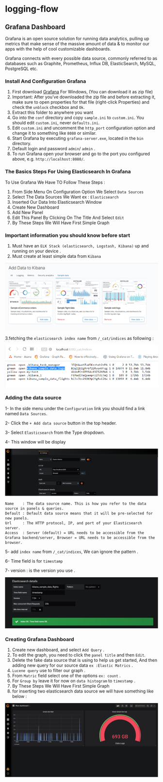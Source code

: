 # logging-flow

## Grafana Dashboard
Grafana is an open source solution for running data analytics, pulling up metrics that make sense of the massive amount of data & to monitor our apps with the help of cool customizable dashboards.

Grafana connects with every possible data source, commonly referred to as databases such as Graphite, Prometheus, Influx DB, ElasticSearch, MySQL, PostgreSQL etc.

### Install And Configuration Grafana 
1. First download [Grafana](https://grafana.com/grafana/download?platform=windows) For Windows, (You can download it as zip file)
2. Important: After you’ve downloaded the zip file and before extracting it, make sure to open properties for that file (right-click Properties) and check the `unblock` checkbox and `Ok`.
3. Extract this folder to anywhere you want
4. Go into the `conf` directory and copy `sample.ini` to `custom.ini`. You should edit `custom.ini`, never `defaults.ini`.
5. Edit `custom.ini` and uncomment the `http_port` configuration option and change it to something like `8080` or similar.
6. Start Grafana by executing `grafana-server.exe`, located in the `bin` directory.
7. Default login and password `admin`/ `admin` .
8. To run Grafana open your browser and go to the port you configured above, e.g. `http://localhost:8080/`. 

### The Basics Steps For Using Elasticsearch In Grafana 
To Use Grafana We Have TO Follow These Steps :
1. From Side Menu On Configuration Option We Select `Data Sources`
2. Select The Data Sources We Want ex : `Elasticsearch`
3. Inserted Our Data Into Elasticsearch Window
4. Create New Dashboard
5. Add New Panel
6. Edit This Panel By Clicking On The Title And Select `Edit`
7. By These Steps We Will Have First Simple Graph


### Important information you should know before start
1. Must have an `ELK Stack (elasticsearch, Logstash, Kibana)` up and running on your device .
2. Must create at least simple data from `Kibana` 

![Kibana Simple Data](kibana_simple_data.png "Simple Kibana Data")

3.fetching the `elasticsearch index name` from `/_cat/indices` as following :

![Elasticsearch Index Name](elastic_indices.png "Elasticsearch Index Name")

### Adding the data source
1- In the side menu under the `Configuration` link you should find a link named `Data Sources`.

2- Click the `+ Add data source` button in the top header.

3- Select `Elasticsearch` from the Type dropdown.

4- This window will be display

![Elasticsearch Window](datasources_window.png "Elasticsearch data sources Window")

    Name	: The data source name. This is how you refer to the data source in panels & queries.
    Default	: Default data source means that it will be pre-selected for new panels.
    Url     : The HTTP protocol, IP, and port of your Elasticsearch server.
    Access	: Server (default) = URL needs to be accessible from the Grafana backend/server, Browser = URL needs to be accessible from the browser.

5- add `index name` from `/_cat/indices`, We can ignore the pattern .

6- Time field is for `timestamp`

7- version : is the version you use .

![Elastic Data Source](elastic_data_source.png "Elastic Data Source")


### Creating Grafana Dashboard
1. Create new dashboard, and select `Add Query` .
2. To edit the graph, you need to click the `panel title` and then `Edit`.
3. Delete the fake data source that is using to help us get started, And then adding new query for our source data `ex :Elastic Matrics` .
4. `Lucene query` use to filter our graph .
5. From `Matric` field select one of the options `ex: count` .
6. For `Group by` leave it for now on `data histogram` to `timestamp` .
7. By These Steps We Will Have First Simple Graph
8. for inserting two elasticsearch data source we will have something like below :

![Grafana Dashboard](grafana_elk_dash.png "Grafana ELK Dashboard")


